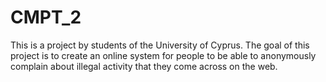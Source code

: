 # CMPT_2

This is a project by students of the University of Cyprus. The goal of this project is to create an online system for people to be able
to anonymously complain about illegal activity that they come across on the web.

